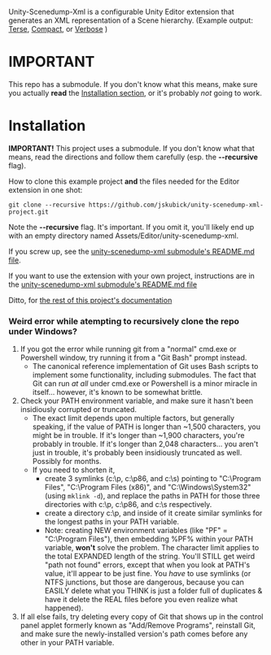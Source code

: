 Unity-Scenedump-Xml is a configurable Unity Editor extension that generates an XML representation of a Scene 
hierarchy. 
(Example output: 
[Terse](http://github.com/jskubick/unity-scenedump-xml-project/blob/master/samples/scene-terse.xml),
[Compact](http://github.com/jskubick/unity-scenedump-xml-project/blob/master/samples/scene-compact.xml), or 
[Verbose](http://github.com/jskubick/unity-scenedump-xml-project/blob/master/samples/scene-verbose.xml)
)

# IMPORTANT

This repo has a submodule. 
If you don't know what this means, make sure you actually **read** the [Installation section](#Installation),
or it's probably *not* going to work.

# Installation

**IMPORTANT!** This project uses a submodule. If you don't know what that means, read the directions and follow them carefully (esp. the **--recursive** flag).

How to clone this example project **and** the files needed for the Editor extension in one shot:

`git clone --recursive https://github.com/jskubick/unity-scenedump-xml-project.git`

Note the **--recursive** flag. It's important. If you omit it, you'll likely end up with an empty directory named Assets/Editor/unity-scenedump-xml.

If you screw up, see the [unity-scenedump-xml submodule's README.md file](https://github.com/jskubick/unity-scenedump-xml.git#Troubleshooting). 

If you want to use the extension with your own project, instructions are in the [unity-scenedump-xml submodule's README.md file](https://github.com/jskubick/unity-scenedump-xml.git#Installation)

Ditto, for [the rest of this project's documentation](https://github.com/jskubick/unity-scenedump-xml.git)


### Weird error while atempting to recursively clone the repo under Windows?

1. If you got the error while running git from a "normal" cmd.exe or Powershell window, try running it from a "Git Bash" prompt instead.
   * The canonical reference implementation of Git uses Bash scripts to implement some functionality, including submodules. The fact that Git can run *at all* under cmd.exe or Powershell is a minor miracle in itself... however, it's known to be somewhat brittle.
2. Check your PATH environment variable, and make sure it hasn't been insidiously corrupted or truncated.
   * The exact limit depends upon multiple factors, but generally speaking, if the value of PATH is longer than ~1,500 characters, you might be in trouble. If it's longer than ~1,900 characters, you're probably in trouble. If it's longer than 2,048 characters... you aren't just in trouble, it's probably been insidiously truncated as well. Possibly for months.
   * If you need to shorten it,
     * create 3 symlinks (c:\p, c:\p86, and c:\s) pointing to "C:\Program Files", "C:\Program Files (x86)", and "C:\Windows\System32" (using `mklink -d`), and replace the paths in PATH for those three directories with c:\p, c:\p86, and c:\s respectively. 
      * create a directory c:\p, and inside of it create similar symlinks for the longest paths in your PATH variable. 
      * Note: creating NEW environment variables (like "PF" = "C:\Program Files"), then embedding %PF% within your PATH variable, **won't** solve the problem. The character limit applies to the total EXPANDED length of the string. You'll STILL get weird "path not found" errors, except that when you look at PATH's value, it'll appear to be just fine. You *have* to use symlinks (or NTFS junctions, but those are dangerous, because you can EASILY delete what you THINK is just a folder full of duplicates & have it delete the REAL files before you even realize what happened).
3. If all else fails, try deleting every copy of Git that shows up in the control panel applet formerly known as "Add/Remove Programs", reinstall Git, and make sure the newly-installed version's path comes before any other in your PATH variable.